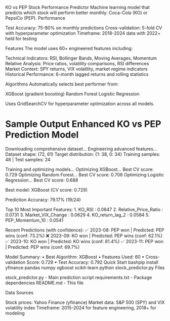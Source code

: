 KO vs PEP Stock Performance Predictor
Machine learning model that predicts which stock will perform better monthly: Coca-Cola (KO) or PepsiCo (PEP).
Performance

Test Accuracy: 75-80% on monthly predictions
Cross-validation: 5-fold CV with hyperparameter optimization
Timeframe: 2018-2024 data with 2022+ held for testing

Features
The model uses 60+ engineered features including:

Technical Indicators: RSI, Bollinger Bands, Moving Averages, Momentum
Relative Analysis: Price ratios, volatility comparisons, RSI differences
Market Context: SPY returns, VIX volatility, market regime indicators
Historical Performance: 6-month lagged returns and rolling statistics

Algorithms
Automatically selects best performer from:

XGBoost (gradient boosting)
Random Forest
Logistic Regression

Uses GridSearchCV for hyperparameter optimization across all models.

Sample Output
Enhanced KO vs PEP Prediction Model
==================================================
Downloading comprehensive dataset...
Engineering advanced features...
Dataset shape: (72, 61)
Target distribution: {1: 38, 0: 34}
Training samples: 48 | Test samples: 24

Training and optimizing models...
   Optimizing XGBoost...
     Best CV score: 0.729
   Optimizing Random Forest...
     Best CV score: 0.708
   Optimizing Logistic Regression...
     Best CV score: 0.688

Best model: XGBoost (CV score: 0.729)

Prediction Accuracy: 79.17% (19/24)

Top 10 Most Important Features:
    1. KO_RSI                   : 0.0847
    2. Relative_Price_Ratio     : 0.0731
    3. Market_VIX_Change        : 0.0629
    4. KO_return_lag_2          : 0.0584
    5. PEP_Momentum_10          : 0.0541

Recent Predictions (with confidence):
   ✅ 2023-08: PEP won | Predicted: PEP wins (conf: 73.2%)
   ❌ 2023-09: KO won | Predicted: PEP wins (conf: 62.1%)
   ✅ 2023-10: KO won | Predicted: KO wins (conf: 81.4%)
   ✅ 2023-11: PEP won | Predicted: PEP wins (conf: 69.7%)

Model Summary:
   • Best Algorithm: XGBoost
   • Features Used: 60
   • Cross-validation Score: 0.729
   • Test Accuracy: 0.792
Quick Start
bashpip install yfinance pandas numpy xgboost scikit-learn
python stock_predictor.py
Files

stock_predictor.py - Main prediction script
requirements.txt - Package dependencies
README.md - This file

Data Sources

Stock prices: Yahoo Finance (yfinance)
Market data: S&P 500 (SPY) and VIX volatility index
Timeframe: 2015-2024 for feature engineering, 2018+ for modeling
